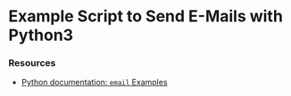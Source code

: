 
# Example Script to Send E-Mails with Python3

### Resources

* [Python documentation: `email` Examples](https://docs.python.org/3/library/email-examples.html)

